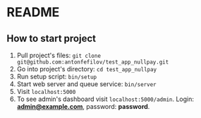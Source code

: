 # README

## How to start project
1. Pull project's files: `git clone git@github.com:antonfefilov/test_app_nullpay.git`
2. Go into project's directory: `cd test_app_nullpay`
3. Run setup script: `bin/setup`
4. Start web server and queue service: `bin/server`
5. Visit `localhost:5000`
5. To see admin's dashboard visit `localhost:5000/admin`. Login: **admin@example.com**, password: **password**. 
